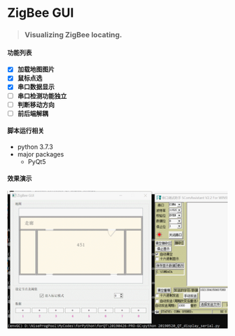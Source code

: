 # ZigBee GUI
> ### Visualizing ZigBee locating.

#### 功能列表
- [x] **加载地图图片**
- [x] **鼠标点选**
- [x] **串口数据显示**
- [ ] **串口检测功能独立**
- [ ] **判断移动方向**
- [ ] **前后端解耦**

#### 脚本运行相关
* python 3.7.3
* major packages
	- PyQt5

#### 效果演示
![image](https://github.com/zzeitt/ZigBee-GUI/blob/master/demo.gif)